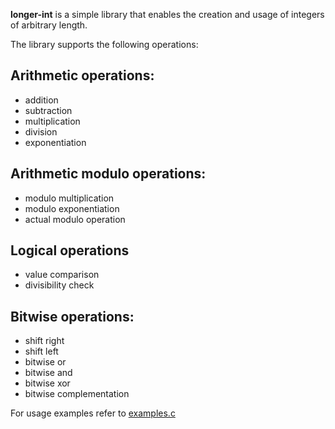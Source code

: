 **longer-int** is a simple library that enables the creation and usage of integers of arbitrary length.

The library supports the following operations:

## Arithmetic operations:
* addition
* subtraction
* multiplication
* division
* exponentiation
## Arithmetic modulo operations:
* modulo multiplication
* modulo exponentiation
* actual modulo operation
## Logical operations
* value comparison
* divisibility check
## Bitwise operations:
* shift right
* shift left
* bitwise or
* bitwise and
* bitwise xor
* bitwise complementation

For usage examples refer to [examples.c](https://github.com/vlad-olteanu/longer-int/blob/master/examples.c)
